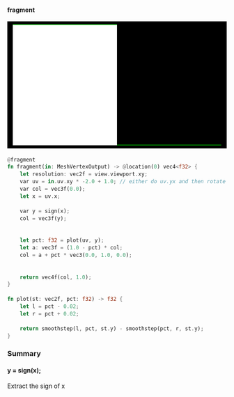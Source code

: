 #### fragment

![photo](screeenshot.png)

```rust
@fragment
fn fragment(in: MeshVertexOutput) -> @location(0) vec4<f32> {
    let resolution: vec2f = view.viewport.xy;
    var uv = in.uv.xy * -2.0 + 1.0; // either do uv.yx and then rotate or just flip em here..
    var col = vec3f(0.0);
    let x = uv.x;

    var y = sign(x);
    col = vec3f(y);


    let pct: f32 = plot(uv, y);
    let a: vec3f = (1.0 - pct) * col;
    col = a + pct * vec3(0.0, 1.0, 0.0);


    return vec4f(col, 1.0);
}

fn plot(st: vec2f, pct: f32) -> f32 {
    let l = pct - 0.02;
    let r = pct + 0.02;

    return smoothstep(l, pct, st.y) - smoothstep(pct, r, st.y);
}

```

### Summary

#### y = sign(x);

Extract the sign of x
